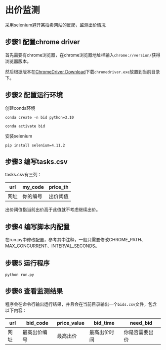 # 出价监测

采用selenium避开某拍卖网站的反爬，监测出价情况

## 步骤1 配置chrome driver

首先需要有chrome浏览器，在chrome浏览器地址栏输入`chrome://version/`获得浏览器版本。

然后根据版本在[ChromeDriver Download](https://developer.chrome.com/docs/chromedriver/downloads?hl=zh-cn)下载`chromedriver.exe`放置到当前目录下。

## 步骤2 配置运行环境

创建conda环境

```
conda create -n bid python=3.10

conda activate bid
```
安装selenium

```
pip install selenium=4.11.2
```

## 步骤3 编写tasks.csv

tasks.csv有三列：

| url     | my_code  | price_th   |
|---------|----------|------------|
| 网址    | 你的编号  | 出价阈值   |

出价阈值指当前出价高于此值就不考虑继续出价。

## 步骤4 编写脚本内配置 

在run.py中修改配置，参考其中注释，一般只需要修改CHROME_PATH、MAX_CONCURRENT、INTERVAL_SECONDS。



## 步骤5 运行程序

```
python run.py
```

## 步骤6 查看监测结果

程序会在命令行输出运行结果，并且会在当前目录输出一个`bids.csv`文件，包含以下内容：

| url     | bid_code     | price_value| bid_time      | need_bid      |
|---------|--------------|------------| --------------|---------------|
| 网址    | 最高出价编号  | 最高出价    | 最高出价时间   | 你是否需要出价  |